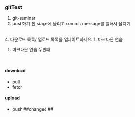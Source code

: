 ### gitTest

1. git-seminar
2. push하기 전 stage에 올리고 commit message를 잘해서 올리기
<br>
4. 다운로드 목록/ 업로드 목록을 업데이트하세요.
1. 마크다운 연습



1. 마크다운 연습 두번째
<br>

#### download
- pull
- fetch

#### upload
* push
##changed ##
